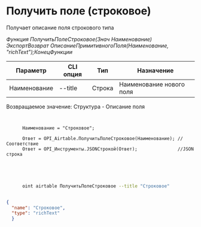 ﻿---
sidebar_position: 3
---

# Получить поле (строковое)
 Получает описание поля строкового типа


*Функция ПолучитьПолеСтроковое(Знач Наименование) ЭкспортВозврат ОписаниеПримитивногоПоля(Наименование, "richText");КонецФункции*

  | Параметр | CLI опция | Тип | Назначение |
  |-|-|-|-|
  | Наименование | --title | Строка | Наименование нового поля |

  
  Возвращаемое значение:   Структура -  Описание поля

```bsl title="Пример кода"
	
      
      Наименование = "Строковое";
      
      Ответ = OPI_Airtable.ПолучитьПолеСтроковое(Наименование); //Соответствие
      Ответ = OPI_Инструменты.JSONСтрокой(Ответ);               //JSON строка
      
    
	
```

```sh title="Пример команды CLI"
    
      oint airtable ПолучитьПолеСтроковое --title "Строковое"


```


```json title="Результат"

{
  "name": "Строковое",
  "type": "richText"
  }

```
